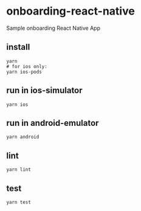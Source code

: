 # onboarding-react-native
Sample onboarding React Native App

## install
```
yarn
# for ios only:
yarn ios-pods
```

## run in ios-simulator
```
yarn ios
```

## run in android-emulator
```
yarn android
```

## lint
```
yarn lint
```

## test
```
yarn test
```
